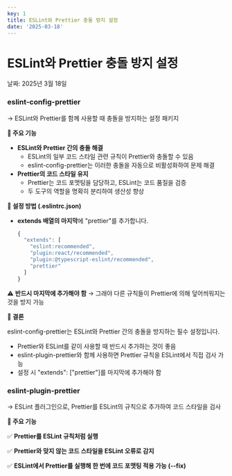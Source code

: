 ```yaml
---
key: 1
title: ESLint와 Prettier 충돌 방지 설정
date: '2025-03-18'
---
```


# ESLint와 Prettier 충돌 방지 설정

날짜: 2025년 3월 18일

### eslint-config-prettier

→ ESLint와 Prettier를 함께 사용할 때 충돌을 방지하는 설정 패키지

**🚀 주요 기능**

- **ESLint와 Prettier 간의 충돌 해결**
  - ESLint의 일부 코드 스타일 관련 규칙이 Prettier와 충돌할 수 있음
  - eslint-config-prettier는 이러한 충돌을 자동으로 비활성화하여 문제 해결
- **Prettier의 코드 스타일 유지**
  - Prettier는 코드 포맷팅을 담당하고, ESLint는 코드 품질을 검증
  - 두 도구의 역할을 명확히 분리하여 생산성 향상

**🔧 설정 방법 (.eslintrc.json)**

- **extends 배열의 마지막**에 "prettier"를 추가합니다.
  ```jsx
  {
    "extends": [
      "eslint:recommended",
      "plugin:react/recommended",
      "plugin:@typescript-eslint/recommended",
      "prettier"
    ]
  }
  ```

⚠️ **반드시 마지막에 추가해야 함** → 그래야 다른 규칙들이 Prettier에 의해 덮어씌워지는 것을 방지 가능

**🎯 결론**

eslint-config-prettier는 ESLint와 Prettier 간의 충돌을 방지하는 필수 설정입니다.

- Prettier와 ESLint를 같이 사용할 때 반드시 추가하는 것이 좋음
- eslint-plugin-prettier와 함께 사용하면 Prettier 규칙을 ESLint에서 직접 검사 가능
- 설정 시 "extends": ["prettier"]를 마지막에 추가해야 함

### eslint-plugin-prettier

→ ESLint 플러그인으로, Prettier를 ESLint의 규칙으로 추가하여 코드 스타일을 검사

**🚀 주요 기능**

✅ **Prettier를 ESLint 규칙처럼 실행**

✅ **Prettier와 맞지 않는 코드 스타일을 ESLint 오류로 감지**

✅ **ESLint에서 Prettier를 실행해 한 번에 코드 포맷팅 적용 가능 (--fix)**
